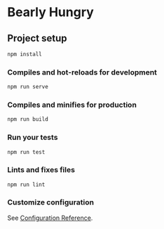 # Bearly Hungry

## Project setup
```bash
npm install
```

### Compiles and hot-reloads for development
```bash
npm run serve
```

### Compiles and minifies for production
```bash
npm run build
```

### Run your tests
```bash
npm run test
```

### Lints and fixes files
```bash
npm run lint
```

### Customize configuration
See [Configuration Reference](https://cli.vuejs.org/config/).
